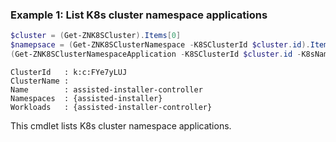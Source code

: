 ### Example 1: List K8s cluster namespace applications
```powershell
$cluster = (Get-ZNK8SCluster).Items[0]
$namepsace = (Get-ZNK8SClusterNamespace -K8SClusterId $cluster.id).Items[2]
(Get-ZNK8SClusterNamespaceApplication -K8SClusterId $cluster.id -K8sNamespaceId $namespace.id).Items
```

```output
ClusterId   : k:c:FYe7yLUJ
ClusterName : 
Name        : assisted-installer-controller
Namespaces  : {assisted-installer}
Workloads   : {assisted-installer-controller}
```

This cmdlet lists K8s cluster namespace applications.
